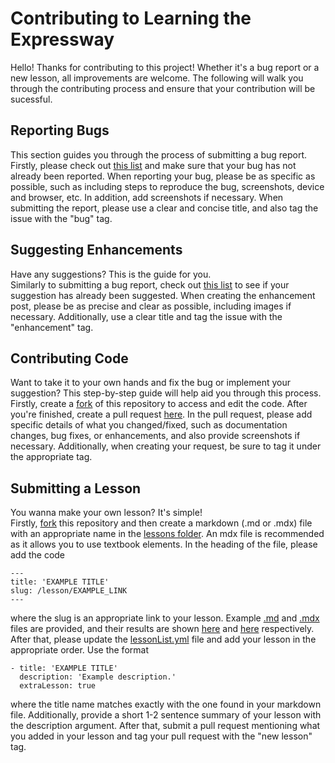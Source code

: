 # Contributing to Learning the Expressway

Hello! Thanks for contributing to this project! Whether it's a bug report or a new lesson, all improvements are welcome. The following will walk you through the contributing process and ensure that your contribution will be sucessful.      

## Reporting Bugs

This section guides you through the process of submitting a bug report.     
Firstly, please check out [this list](https://github.com/superandybean/learning-the-express-way/issues) and make sure that your bug has not already been reported. When reporting your bug, please be as specific as possible, such as including steps to reproduce the bug, screenshots, device and browser, etc. In addition, add screenshots if necessary. When submitting the report, please use a clear and concise title, and also tag the issue with the "bug" tag.

## Suggesting Enhancements

Have any suggestions? This is the guide for you.       
Similarly to submitting a bug report, check out [this list](https://github.com/superandybean/learning-the-express-way/labels/enhancement) to see if your suggestion has already been suggested. When creating the enhancement post, please be as precise and clear as possible, including images if necessary. Additionally, use a clear title and tag the issue with the "enhancement" tag.

## Contributing Code

Want to take it to your own hands and fix the bug or implement your suggestion? This step-by-step guide will help aid you through this process.      
Firstly, create a [fork](https://github.com/superandybean/learning-the-express-way/fork) of this repository to access and edit the code. After you're finished, create a pull request [here](https://github.com/superandybean/learning-the-express-way/compare). In the pull request, please add specific details of what you changed/fixed, such as documentation changes, bug fixes, or enhancements, and also provide screenshots if necessary. Additionally, when creating your request, be sure to tag it under the appropriate tag.

## Submitting a Lesson

You wanna make your own lesson? It's simple!      
Firstly, [fork](https://github.com/superandybean/learning-the-express-way/fork) this repository and then create a markdown (.md or .mdx) file with an appropriate name in the [lessons folder](https://github.com/superandybean/learning-the-express-way/tree/master/lessons). An mdx file is recommended as it allows you to use textbook elements. In the heading of the file, please add the code
```
---
title: 'EXAMPLE TITLE'
slug: /lesson/EXAMPLE_LINK
---
```
where the slug is an appropriate link to your lesson. Example [.md](https://github.com/superandybean/learning-the-express-way/blob/master/lessons/exampleMd.md) and [.mdx](https://github.com/superandybean/learning-the-express-way/blob/master/lessons/exampleMdx.mdx) files are provided, and their results are shown [here](https://lew.sites.tjhsst.edu/template/md) and [here](https://lew.sites.tjhsst.edu/template/mdx) respectively. After that, please update the [lessonList.yml](https://github.com/superandybean/learning-the-express-way/blob/master/data/lessonList.yml) file and add your lesson in the appropriate order. Use the format
```
- title: 'EXAMPLE TITLE'
  description: 'Example description.'
  extraLesson: true
```
where the title name matches exactly with the one found in your markdown file. Additionally, provide a short 1-2 sentence summary of your lesson with the description argument. After that, submit a pull request mentioning what you added in your lesson and tag your pull request with the "new lesson" tag.
